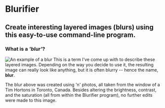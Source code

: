 # Blurifier
## Create interesting layered images (blurs) using this easy-to-use command-line program.

### What is a _**'blur'**_?
![An example of a blur](https://github.com/thegrassisstillgreen/blurifier/blob/master/example_blurs/example_blur_1.jpg "Example 
Blur 1")
This is a term I've come up with to describe these layered images. 
Depending on the way you decide to use it, the resulting image can really look like anything, but it is often blurry -- hence 
the name, **blur**.

The blur above was created using 'n' photos, all taken from the window of a Tim Hortons in Toronto, Canada.
Besides altering the brightness, contrast, and the saturation (all from within the Blurifier program), no further edits were 
made to this image.



